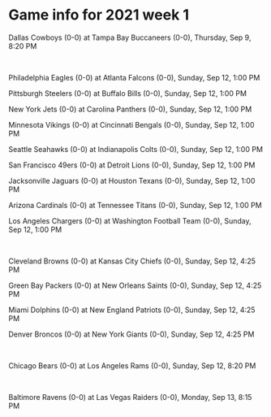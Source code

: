 # Game info for 2021 week 1

Dallas Cowboys (0-0) at Tampa Bay Buccaneers (0-0), Thursday, Sep 9, 8:20 PM


<br/>

Philadelphia Eagles (0-0) at Atlanta Falcons (0-0), Sunday, Sep 12, 1:00 PM

Pittsburgh Steelers (0-0) at Buffalo Bills (0-0), Sunday, Sep 12, 1:00 PM

New York Jets (0-0) at Carolina Panthers (0-0), Sunday, Sep 12, 1:00 PM

Minnesota Vikings (0-0) at Cincinnati Bengals (0-0), Sunday, Sep 12, 1:00 PM

Seattle Seahawks (0-0) at Indianapolis Colts (0-0), Sunday, Sep 12, 1:00 PM

San Francisco 49ers (0-0) at Detroit Lions (0-0), Sunday, Sep 12, 1:00 PM

Jacksonville Jaguars (0-0) at Houston Texans (0-0), Sunday, Sep 12, 1:00 PM

Arizona Cardinals (0-0) at Tennessee Titans (0-0), Sunday, Sep 12, 1:00 PM

Los Angeles Chargers (0-0) at Washington Football Team (0-0), Sunday, Sep 12, 1:00 PM


<br/>

Cleveland Browns (0-0) at Kansas City Chiefs (0-0), Sunday, Sep 12, 4:25 PM

Green Bay Packers (0-0) at New Orleans Saints (0-0), Sunday, Sep 12, 4:25 PM

Miami Dolphins (0-0) at New England Patriots (0-0), Sunday, Sep 12, 4:25 PM

Denver Broncos (0-0) at New York Giants (0-0), Sunday, Sep 12, 4:25 PM


<br/>

Chicago Bears (0-0) at Los Angeles Rams (0-0), Sunday, Sep 12, 8:20 PM


<br/>

Baltimore Ravens (0-0) at Las Vegas Raiders (0-0), Monday, Sep 13, 8:15 PM

